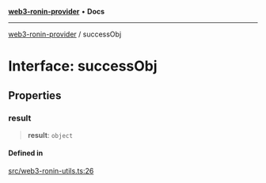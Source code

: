 [**web3-ronin-provider**](../README.md) • **Docs**

***

[web3-ronin-provider](../globals.md) / successObj

# Interface: successObj

## Properties

### result

> **result**: `object`

#### Defined in

[src/web3-ronin-utils.ts:26](https://github.com/chuacw/web3-ronin-provider/blob/8f8ec8edfaa82f0741161cc9ab238177f2999ade/src/web3-ronin-utils.ts#L26)
